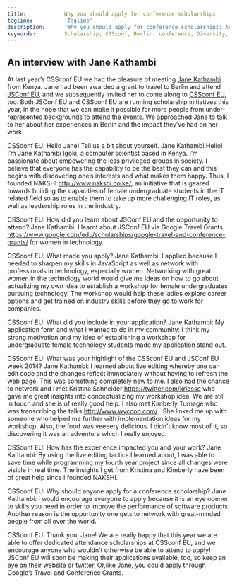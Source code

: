 ```yaml
---
title:            Why you should apply for conference scholarships
tagline:          'Tagline'
description:      'Why you should apply for conference scholarships: An interview with Jane Kathambi'
keywords:         Scholarship, CSSconf, Berlin, conference, Diversity, application, Jane, Kathambi, travel, grant
---
```



## An interview with Jane Kathambi 

At last year’s CSSconf EU we had the pleasure of meeting [Jane Kathambi](https://www.linkedin.com/pub/jenny-kathambi/70/340/30) from Kenya. Jane had been awarded a grant to travel to Berlin and attend [JSConf EU](http://2015.jsconf.eu/), and we subsequently invited her to come along to [CSSconf EU](http://2015.cssconf.eu/), too. Both JSConf EU and CSSconf EU are running scholarship initiatives this year, in the hope that we can make it possible for more people from under-represented backgrounds to attend the events. We approached Jane to talk to her about her experiences in Berlin and the impact they’ve had on her work.

CSSconf EU: Hello Jane! Tell us a bit about yourself.
Jane Kathambi:Hello! I’m Jane Kathambi Igoki, a computer scientist based in Kenya. I’m passionate about empowering the less privileged groups in society. I believe that everyone has the capability to be the best they can and this begins with discovering one’s interests and what makes them happy. Thus, I founded NAKSHI http://www.nakshi.co.ke/, an initiative that is geared towards building the capacities of female undergraduate students in the IT related field so as to enable them to take up more challenging IT roles, as well as leadership roles in the industry.

CSSconf EU: How did you learn about JSConf EU and the opportunity to attend?
Jane Kathambi: I learnt about JSConf EU via Google Travel Grants https://www.google.com/edu/scholarships/google-travel-and-conference-grants/ for women in technology.

CSSconf EU: What made you apply?
Jane Kathambi: I applied because I needed to sharpen my skills in JavaScript as well as network with professionals in technology, especially women. Networking with great women in the technology world would give me ideas on how to go about actualizing my own idea to establish a workshop for female undergraduates pursuing technology. The workshop would help these ladies explore career options and get trained on industry skills before they go to work for companies.

CSSconf EU: What did you include in your application? 
Jane Kathambi: My application form and what I wanted to do in my community: I think my strong motivation and my idea of establishing a workshop for undergraduate female technology students made my application stand out.

CSSconf EU: What was your highlight of the CSSconf EU and JSConf EU week 2014?
Jane Kathambi: I learned about live editing whereby one can edit code and the changes reflect immediately without having to refresh the web page. This was something completely new to me. I also had the chance to network and I met Kristina Schneider https://twitter.com/kriesse who gave me great insights into conceptualizing my workshop idea. We are still in touch and she is of really good help. I also met Kimberly Turnage who was transcribing the talks http://www.wyccon.com/ . She linked me up with someone who helped me further with implementation ideas for my workshop. Also, the food was veeeery delicious. I didn't know most of it, so discovering it was an adventure which I really enjoyed.

CSSconf EU: How has the experience impacted you and your work?
Jane Kathambi: By using the live editing tactics I learned about, I was able to save time while programming my fourth year project since all changes were visible in real time. The insights I get from Kristina and Kimberly have been of great help since I founded NAKSHI.

CSSconf EU: Why should anyone apply for a conference scholarship? 
Jane Kathambi: I would encourage everyone to apply because it is an eye opener to skills you need in order to improve the performance of software products. Another reason is the opportunity one gets to network with great-minded people from all over the world.

CSSconf EU: Thank you, Jane! We are really happy that this year we are able to offer dedicated attendance scholarships at CSSconf EU, and we encourage anyone who wouldn’t otherwise be able to attend to apply! JSConf EU will soon be making their applications available, too, so keep an eye on their website or twitter. Or,like Jane, you could apply through Google’s Travel and Conference Grants.
